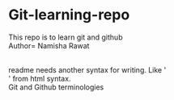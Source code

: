 # Git-learning-repo
This repo is to learn git and github<br>
Author= Namisha Rawat

<br>
readme needs another syntax for writing. Like '<br>' from html syntax. <br>
Git and Github terminologies
